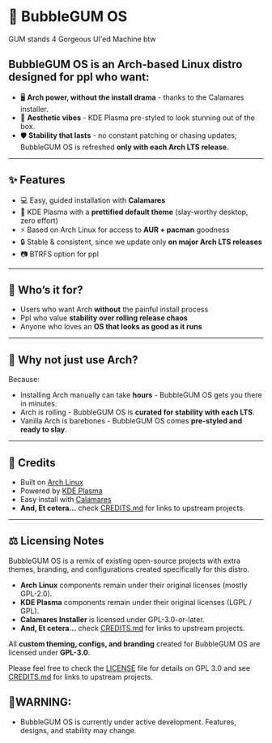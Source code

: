 # 🍬 BubbleGUM OS

GUM stands 4 Gorgeous UI'ed Machine btw

## **BubbleGUM OS** is an **Arch-based Linux distro** designed for ppl who want:  
- 🖥️ **Arch power, without the install drama** - thanks to the Calamares installer.  
- 🎨 **Aesthetic vibes** - KDE Plasma pre-styled to look stunning out of the box.  
- 🛡️ **Stability that lasts** - no constant patching or chasing updates; BubbleGUM OS is refreshed **only with each Arch LTS release.**  

---

## ✨ Features  
- 💻 Easy, guided installation with **Calamares**  
- 🎨 KDE Plasma with a **prettified default theme** (slay-worthy desktop, zero effort)  
- ⚡ Based on Arch Linux for access to **AUR + pacman** goodness  
- 🔒 Stable & consistent, since we update only **on major Arch LTS releases** 
- 📷 BTRFS option for ppl

---

## 👑 Who’s it for?  
- Users who want Arch **without** the painful install process  
- Ppl who value **stability over rolling release chaos**  
- Anyone who loves an **OS that looks as good as it runs**  

---

## 💅 Why not just use Arch?  
Because:  
- Installing Arch manually can take **hours** - BubbleGUM OS gets you there in minutes.  
- Arch is rolling - BubbleGUM OS is **curated for stability with each LTS**.  
- Vanilla Arch is barebones - BubbleGUM OS comes **pre-styled and ready to slay**.  

---

## 📜 Credits  
- Built on [Arch Linux](https://archlinux.org/)  
- Powered by [KDE Plasma](https://kde.org/plasma-desktop/)  
- Easy install with [Calamares](https://calamares.io/)  
- **And, Et cetera...** check [CREDITS.md](./CREDITS.md) for links to upstream projects.

---

## ⚖️ Licensing Notes  
BubbleGUM OS is a remix of existing open-source projects with extra themes, branding, and configurations created specifically for this distro.  

- **Arch Linux** components remain under their original licenses (mostly GPL-2.0).  
- **KDE Plasma** components remain under their original licenses (LGPL / GPL).  
- **Calamares Installer** is licensed under GPL-3.0-or-later.  
- **And, Et cetera...** check [CREDITS.md](./CREDITS.md) for links to upstream projects.

All **custom theming, configs, and branding** created for BubbleGUM OS are licensed under **GPL-3.0**.  

Please feel free to check the [LICENSE](./LICENSE) file for details on GPL 3.0 and see [CREDITS.md](./CREDITS.md) for links to upstream projects.  

## **🚧WARNING:**
- BubbleGUM OS is currently under active development. Features, designs, and stability may change.

